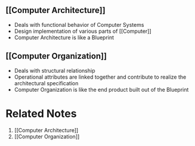 ## [[Computer Architecture]]

- Deals with functional behavior of Computer Systems
- Design implementation of various parts of [[Computer]]
- Computer Architecture is like a Blueprint
## [[Computer Organization]]

- Deals with structural relationship
- Operational attributes are linked together and contribute to realize the architectural specification
- Computer Organization is like the end product built out of the Blueprint

# Related Notes

1. [[Computer Architecture]]
2. [[Computer Organization]]